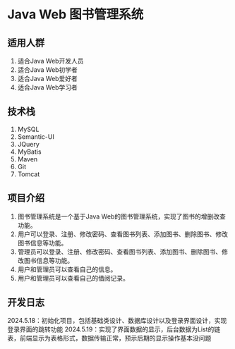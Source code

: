 # Java Web 图书管理系统

## 适用人群

1. 适合Java Web开发人员
2. 适合Java Web初学者
3. 适合Java Web爱好者
4. 适合Java Web学习者


## 技术栈

1. MySQL 
2. Semantic-UI 
3. JQuery 
4. MyBatis 
5. Maven 
6. Git 
7. Tomcat


## 项目介绍

1. 图书管理系统是一个基于Java Web的图书管理系统，实现了图书的增删改查功能。
2. 用户可以登录、注册、修改密码、查看图书列表、添加图书、删除图书、修改图书信息等功能。
3. 管理员可以登录、注册、修改密码、查看图书列表、添加图书、删除图书、修改图书信息等功能。
4. 用户和管理员可以查看自己的信息。
5. 用户和管理员可以查看自己的借阅记录。


## 开发日志
2024.5.18：初始化项目，包括基础类设计、数据库设计以及登录界面设计，实现登录界面的跳转功能
2024.5.19：实现了界面数据的显示，后台数据为List<User>的链表，前端显示为表格形式，数据传输正常，预示后期的显示操作基本没问题
